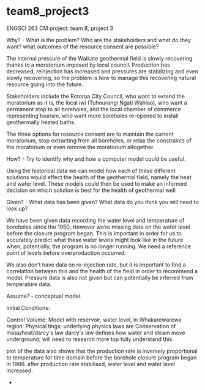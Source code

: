 # team8_project3
ENGSCI 263 CM project:
team 8, project 3

Why? - What is the problem? Who are the stakeholders and what do they want? what outcomes of the resource consent are possible?

The internal pressure of the Waikate geothermal field is slowly recovering thanks to a moratorium imposed by local council. Production has decreased, reinjection has increased and pressures are stabilizing and even slowly recovering, so the problem is how to manage this recovering natural resource going into the future. 

Stakeholders include the Rotorua City Council, who want to extend the moratorium as it is, the local iwi (Tuhourangi Ngati Wahiao), who want a permanent stop to all boreholes, and the local chamber of commerce representing tourism, who want more boreholes re-opened to install geothermally heated baths.

The three options for resource consent are to maintain the current moratorium, stop extracting from all boreholes, or relax the constraints of the moratorium or even remove the moratorium altogether.


How? - Try to identify why and how a computer model could be useful. 

Using the historical data we can model how each of these different solutions would effect the health of the geothermal field, namely the heat and water level. 
These models could then be used to make an informed decision on which solution is best for the health of geothermal well


Given? - What data has been given? What data do you think you will need to look up? 

We have been given data recording the water level and temperature of boreholes since the 1950. However we’re missing data on the water level before the closure program began. This is important in order for us to accurately predict what these water levels might look like in the future when, potentially, the program is no longer running. We need a reference point of levels before overproduction occurred.

We also don’t have data on re-injection rate, but it is important to find a correlation between this and the health of the field in order to recommend a model. Pressure data is also not given but can potentially be inferred from temperature data.


Assume? - conceptual model.

Initial Conditions:

Control Volume: Model with reservoir, water level, in Whakarewarewa region. 
Physical tings:
underlying physics laws are Conservation of mass/heat/darcy's law
darcy's law defines how water and steam move underground, will need to research more top fully understand this.

plot of the data also shows that the production rate is inversely proportional to temperature for time domain before the borehole closure program began in 1986. after production rate stabilised, water level and water level increased.



+

